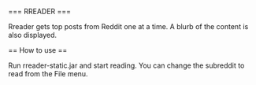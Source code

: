 === RREADER ===

Rreader gets top posts from Reddit one at a time. A blurb of the
content is also displayed.

== How to use ==

Run rreader-static.jar and start reading. You can change the subreddit to read
from the File menu.